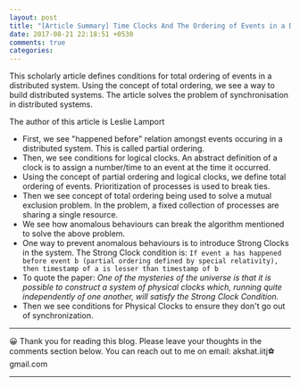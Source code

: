 ```yaml
---
layout: post
title: "[Article Summary] Time Clocks And The Ordering of Events in a Distributed System"
date: 2017-08-21 22:18:51 +0530
comments: true
categories: 
---
```

This scholarly article defines conditions for total ordering of events in a distributed system. Using the concept of total ordering, we see a way to build distributed systems. The article solves the problem of synchronisation in distributed systems.
<!-- more -->

The author of this article is Leslie Lamport

- First, we see "happened before" relation amongst events occuring in a distributed system. This is called partial ordering.
- Then, we see conditions for logical clocks. An abstract definition of a clock is to assign a number/time to an event at the time it occurred.
- Using the concept of partial ordering and logical clocks, we define total ordering of events. Prioritization of processes is used to break ties.
- Then we see concept of total ordering being used to solve a mutual exclusion problem. In the problem, a fixed collection of processes are sharing a single resource.
- We see how anomalous behaviours can break the algorithm mentioned to solve the above problem.
- One way to prevent anomalous behaviours is to introduce Strong Clocks in the system. The Strong Clock condition is: `If event a has happened before event b (partial ordering defined by special relativity), then timestamp of a is lesser than timestamp of b`
- To quote the paper: *One of the mysteries of the universe is that it is possible to construct a system of physical clocks which, running quite independently of one another, will satisfy the Strong Clock Condition.*
- Then we see conditions for Physical Clocks to ensure they don't go out of synchronization.


***
😀 Thank you for reading this blog. Please leave your thoughts in the comments section below. You can reach out to me on email: akshat.iitj⚽gmail.com
***

